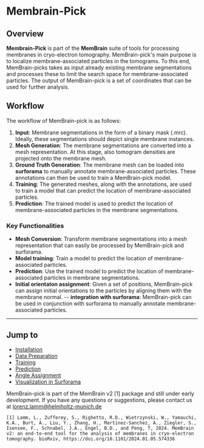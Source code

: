 # Membrain-Pick

## Overview
**Membrain-Pick** is part of the **MemBrain** suite of tools for processing membranes in cryo-electron tomography. MemBrain-pick's main purpose is to localize membrane-associated particles in the tomograms.
To this end, MemBrain-picks takes as input already existing membrane segmentations and processes these to limit the search space for membrane-associated particles. The output of MemBrain-pick is a set of coordinates that can be used for further analysis.

## Workflow
The workflow of MemBrain-pick is as follows:
1. **Input**: Membrane segmentations in the form of a binary mask (.mrc). Ideally, these segmentations should depict single membrane instances.
2. **Mesh Generation**: The membrane segmentations are converted into a mesh representation. At this stage, also tomogram densities are projected onto the membrane mesh.
3. **Ground Truth Generation**: The membrane mesh can be loaded into **surforama** to manually annotate membrane-associated particles. These annotations can then be used to train a MemBrain-pick model.
4. **Training**: The generated meshes, along with the annotations, are used to train a model that can predict the location of membrane-associated particles.
5. **Prediction**: The trained model is used to predict the location of membrane-associated particles in the membrane segmentations.

### Key Functionalities
- **Mesh Conversion**: Transform membrane segmentations into a mesh representation that can easily be processed by MemBrain-pick and surforama.
- **Model training**: Train a model to predict the location of membrane-associated particles.
- **Prediction**: Use the trained model to predict the location of membrane-associated particles in membrane segmentations.
- **Initial orientaton assignment**: Given a set of positions, MemBrain-pick can assign initial orientations to the particles by aligning them with the membrane normal.
-- **integration with surforama**: MemBrain-pick can be used in conjunction with surforama to manually annotate membrane-associated particles.
---

## Jump to
- [Installation](Installation.md)
- [Data Preparation](Data_Preparation.md)
- [Training](Training.md)
- [Prediction](Prediction.md)
- [Angle Assignment](Angle_Assignment.md)
- [Visualization in Surforama](Surforama_Inspection.md)


MemBrain-pick is part of the MemBrain v2 [1] package and still under early development. If you have any questions or suggestions, please contact us at lorenz.lamm@helmholtz-munich.de

```
[1] Lamm, L., Zufferey, S., Righetto, R.D., Wietrzynski, W., Yamauchi, K.A., Burt, A., Liu, Y., Zhang, H., Martinez-Sanchez, A., Ziegler, S., Isensee, F., Schnabel, J.A., Engel, B.D., and Peng, T, 2024. MemBrain v2: an end-to-end tool for the analysis of membranes in cryo-electron tomography. bioRxiv, https://doi.org/10.1101/2024.01.05.574336

```